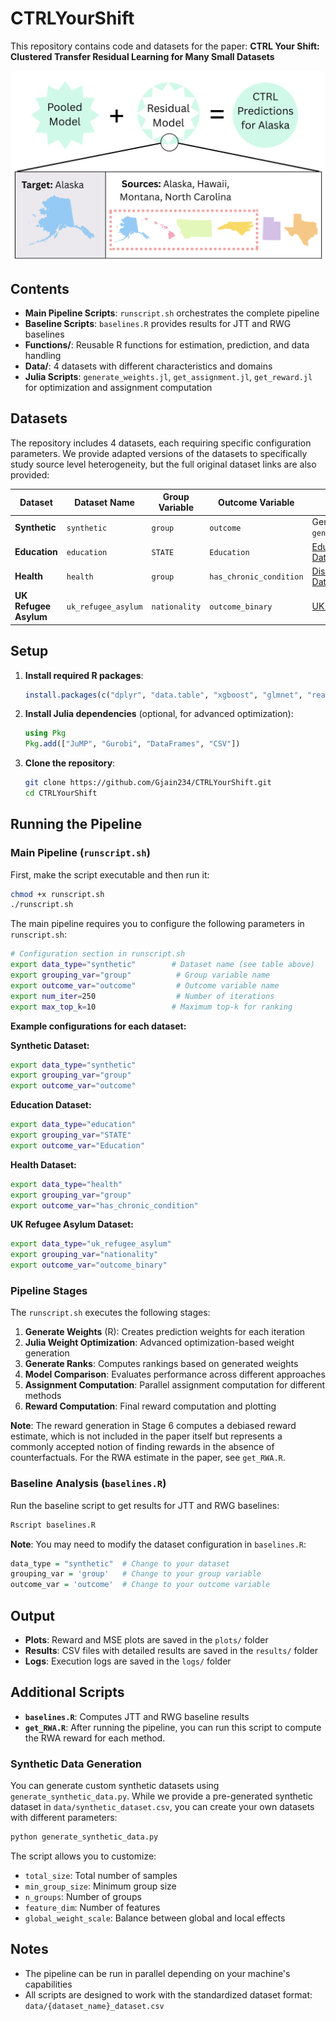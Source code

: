 # CTRLYourShift

This repository contains code and datasets for the paper: **CTRL Your Shift: Clustered Transfer Residual Learning for Many Small Datasets**

![CTRLYourShift](ctrl_pic.png)

## Contents

- **Main Pipeline Scripts**: `runscript.sh` orchestrates the complete pipeline
- **Baseline Scripts**: `baselines.R` provides results for JTT and RWG baselines
- **Functions/**: Reusable R functions for estimation, prediction, and data handling
- **Data/**: 4 datasets with different characteristics and domains
- **Julia Scripts**: `generate_weights.jl`, `get_assignment.jl`, `get_reward.jl` for optimization and assignment computation

## Datasets

The repository includes 4 datasets, each requiring specific configuration parameters. We provide adapted versions of the datasets to specifically study source level heterogeneity, but the full original dataset links are also provided:

| Dataset | Dataset Name | Group Variable | Outcome Variable | Data Source |
|---------|-------------|----------------|------------------|-------------|
| **Synthetic** | `synthetic` | `group` | `outcome` | Generated data from `generate_synthetic_data.py`|
| **Education** | `education` | `STATE` | `Education` | [Educational Outcomes Dataset](https://github.com/socialfoundations/folktables) |
| **Health** | `health` | `group` | `has_chronic_condition` |[Dissecting Bias Health Dataset](https://gitlab.com/labsysmed/dissecting-bias) |
| **UK Refugee Asylum** | `uk_refugee_asylum` | `nationality` | `outcome_binary` | [UK Refugee Asylum Dataset](https://www.gov.uk/government/statistical-data-sets/asylum-and-resettlement-datasets#asylum-applications-decisions-and-resettlement) |

## Setup

1. **Install required R packages**:
    ```R
    install.packages(c("dplyr", "data.table", "xgboost", "glmnet", "readr", "tidyr", "tidyverse", "parallel"))
    ```

2. **Install Julia dependencies** (optional, for advanced optimization):
    ```julia
    using Pkg
    Pkg.add(["JuMP", "Gurobi", "DataFrames", "CSV"])
    ```

3. **Clone the repository**:
    ```bash
    git clone https://github.com/Gjain234/CTRLYourShift.git
    cd CTRLYourShift
    ```

## Running the Pipeline

### Main Pipeline (`runscript.sh`)

First, make the script executable and then run it:

```bash
chmod +x runscript.sh
./runscript.sh
```

The main pipeline requires you to configure the following parameters in `runscript.sh`:

```bash
# Configuration section in runscript.sh
export data_type="synthetic"        # Dataset name (see table above)
export grouping_var="group"          # Group variable name
export outcome_var="outcome"         # Outcome variable name
export num_iter=250                  # Number of iterations
export max_top_k=10                 # Maximum top-k for ranking
```

**Example configurations for each dataset:**

**Synthetic Dataset:**
```bash
export data_type="synthetic"
export grouping_var="group"
export outcome_var="outcome"
```

**Education Dataset:**
```bash
export data_type="education"
export grouping_var="STATE"
export outcome_var="Education"
```

**Health Dataset:**
```bash
export data_type="health"
export grouping_var="group"
export outcome_var="has_chronic_condition"
```

**UK Refugee Asylum Dataset:**
```bash
export data_type="uk_refugee_asylum"
export grouping_var="nationality"
export outcome_var="outcome_binary"
```

### Pipeline Stages

The `runscript.sh` executes the following stages:

1. **Generate Weights** (R): Creates prediction weights for each iteration
2. **Julia Weight Optimization**: Advanced optimization-based weight generation
3. **Generate Ranks**: Computes rankings based on generated weights
4. **Model Comparison**: Evaluates performance across different approaches
5. **Assignment Computation**: Parallel assignment computation for different methods
6. **Reward Computation**: Final reward computation and plotting

**Note**: The reward generation in Stage 6 computes a debiased reward estimate, which is not included in the paper itself but represents a commonly accepted notion of finding rewards in the absence of counterfactuals. For the RWA estimate in the paper, see `get_RWA.R`.

### Baseline Analysis (`baselines.R`)

Run the baseline script to get results for JTT and RWG baselines:

```bash
Rscript baselines.R
```

**Note**: You may need to modify the dataset configuration in `baselines.R`:
```R
data_type = "synthetic"  # Change to your dataset
grouping_var = 'group'   # Change to your group variable
outcome_var = 'outcome'  # Change to your outcome variable
```

## Output

- **Plots**: Reward and MSE plots are saved in the `plots/` folder
- **Results**: CSV files with detailed results are saved in the `results/` folder
- **Logs**: Execution logs are saved in the `logs/` folder

## Additional Scripts

- **`baselines.R`**: Computes JTT and RWG baseline results
- **`get_RWA.R`**: After running the pipeline, you can run this script to compute the RWA reward for each method.

### Synthetic Data Generation

You can generate custom synthetic datasets using `generate_synthetic_data.py`. While we provide a pre-generated synthetic dataset in `data/synthetic_dataset.csv`, you can create your own datasets with different parameters:

```bash
python generate_synthetic_data.py
```

The script allows you to customize:
- `total_size`: Total number of samples
- `min_group_size`: Minimum group size
- `n_groups`: Number of groups
- `feature_dim`: Number of features
- `global_weight_scale`: Balance between global and local effects

## Notes

- The pipeline can be run in parallel depending on your machine's capabilities
- All scripts are designed to work with the standardized dataset format: `data/{dataset_name}_dataset.csv`
